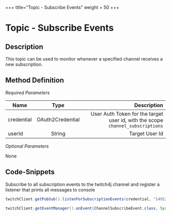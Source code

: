 +++
title="Topic - Subscribe Events"
weight = 50
+++

# Topic - Subscribe Events

## Description

This topic can be used to monitor whenever a specified channel receives a new subscription.

## Method Definition

*Required Parameters*

| Name          | Type      | Description  |
| ------------- |:---------:| -----------------:|
| credential | OAuth2Credential | User Auth Token for the target user id, with the scope `channel_subscriptions` |
| userId | String | Target User Id |

*Optional Parameters*

None

## Code-Snippets

Subscribe to all subscription events to the twitch4j channel and register a listener that prints all messages to console

```java
twitchClient.getPubSub().listenForSubscriptionEvents(credential, "149223493");

twitchClient.getEventManager().onEvent(ChannelSubscribeEvent.class, System.out::println);
```
